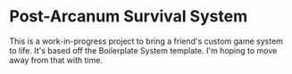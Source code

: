 # Post-Arcanum Survival System

This is a work-in-progress project to bring a friend's custom game system to life. It's based off the Boilerplate System template. I'm hoping to move away from that with time.
